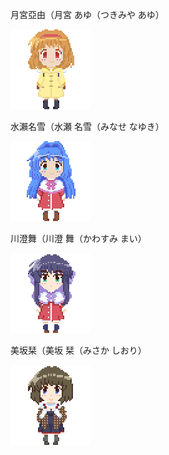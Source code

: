月宮亞由（月宮 あゆ（つきみや あゆ）

![ayu-tsukimiya](ayu-tsukimiya.gif "ayu-tsukimiya")

水瀨名雪（水瀬 名雪（みなせ なゆき）

![nayuki-minase](nayuki-minase.gif "nayuki-minase")

川澄舞（川澄 舞（かわすみ まい）

![mai-kawasumi](mai-kawasumi.gif "mai-kawasumi")

美坂栞（美坂 栞（みさか しおり）

![shiori-misaka](shiori-misaka.gif "shiori-misaka")